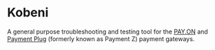 # Kobeni

A general purpose troubleshooting and testing tool for the [PAY.ON](https://www.aciworldwide.com/) and [Payment Plug](https://paymentplug.com/) (formerly known as Payment Z) payment gateways.
